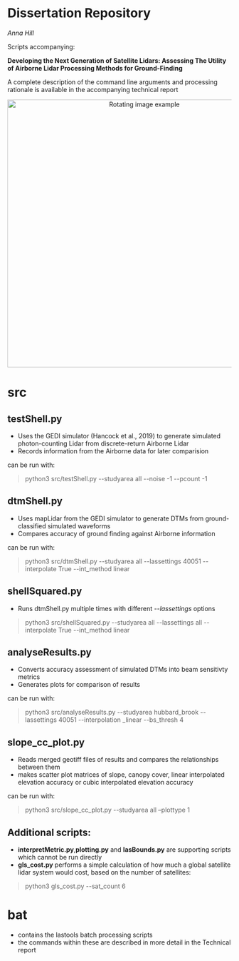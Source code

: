 # Dissertation Repository

*Anna Hill*

Scripts accompanying: 

**Developing the Next Generation of Satellite Lidars: Assessing The Utility of Airborne Lidar Processing Methods for Ground-Finding**

A complete description of the command line arguments and processing rationale is available in the accompanying technical report

<p align="center">
<img src= "gifs/rotating_nouragues.gif" alt="Rotating image example" width="600px">
</p>

# src

## testShell.py

- Uses the GEDI simulator (Hancock et al., 2019) to generate simulated photon-counting Lidar from discrete-return Airborne Lidar
- Records information from the Airborne data for later comparision

can be run with:

> python3 src/testShell.py --studyarea all --noise -1 --pcount -1

## dtmShell.py

- Uses mapLidar from the GEDI simulator to generate DTMs from ground-classified simulated waveforms
- Compares accuracy of ground finding against Airborne information

can be run with:

> python3 src/dtmShell.py --studyarea all --lassettings 40051 --interpolate True --int_method linear

## shellSquared.py

- Runs dtmShell.py multiple times with different *--lassettings* options

> python3 src/shellSquared.py --studyarea all --lassettings all --interpolate True --int_method linear

## analyseResults.py

- Converts accuracy assessment of simulated DTMs into beam sensitivty metrics
- Generates plots for comparison of results

can be run with:

> python3 src/analyseResults.py --studyarea hubbard_brook --lassettings 40051 --interpolation _linear --bs_thresh 4

## slope_cc_plot.py

- Reads merged geotiff files of results and compares the relationships between them
- makes scatter plot matrices of slope, canopy cover, linear interpolated elevation accuracy or cubic interpolated elevation accuracy

can be run with:

> python3 src/slope_cc_plot.py --studyarea all –plottype 1

## Additional scripts:

- **interpretMetric.py**,**plotting.py** and **lasBounds.py** are supporting scripts which cannot be run directly
- **gls_cost.py** performs a simple calculation of how much a global satellite lidar system would cost, based on the number of satellites:

> python3 gls_cost.py --sat_count 6

# bat

- contains the lastools batch processing scripts
- the commands within these are described in more detail in the Technical report